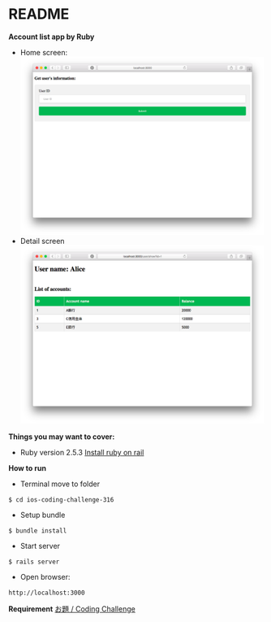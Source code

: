 # README

**Account list app by Ruby**

* Home screen:
![](public/user1.png)
* Detail screen
![](public/user2.png)

**Things you may want to cover:**

* Ruby version 2.5.3
[Install ruby on rail](https://gorails.com/setup/osx/10.13-high-sierra)


**How to run**


- Terminal move to folder
```
$ cd ios-coding-challenge-316
```
- Setup bundle
```
$ bundle install
```
- Start server
```
$ rails server
```
- Open browser:
```
http://localhost:3000
```

**Requirement**
[お題 / Coding Challenge](https://sample-accounts-api.herokuapp.com)
